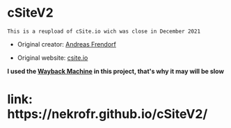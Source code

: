 # cSiteV2
```
This is a reupload of cSite.io wich was close in December 2021
```
- Original creator: [Andreas Frendorf ](https://github.com/Prepager)

- Original website: [csite.io](https://csite.io/)

**I used the [Wayback Machine](https://web.archive.org/) in this project, that's why it may will be slow**

<h1>link: https://nekrofr.github.io/cSiteV2/</h1>
